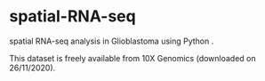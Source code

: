 # spatial-RNA-seq
spatial RNA-seq analysis in Glioblastoma using  Python .

This dataset is freely available from 10X Genomics (downloaded on 26/11/2020).
